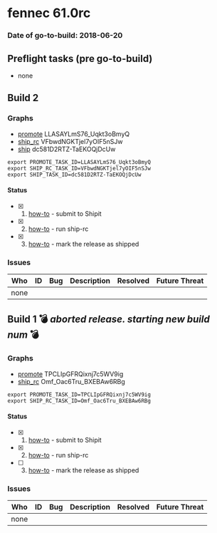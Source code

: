 # fennec 61.0rc

### Date of go-to-build: 2018-06-20

## Preflight tasks (pre go-to-build)
- none

## Build 2  

### Graphs
* [promote](https://tools.taskcluster.net/push-inspector/#/LLASAYLmS76_Uqkt3oBmyQ) LLASAYLmS76_Uqkt3oBmyQ
* [ship_rc](https://tools.taskcluster.net/push-inspector/#/VFbwdNGKTjel7yOIF5nSJw) VFbwdNGKTjel7yOIF5nSJw
* [ship](https://tools.taskcluster.net/push-inspector/#/dc581D2RTZ-TaEKOQjDcUw) dc581D2RTZ-TaEKOQjDcUw
```
export PROMOTE_TASK_ID=LLASAYLmS76_Uqkt3oBmyQ
export SHIP_RC_TASK_ID=VFbwdNGKTjel7yOIF5nSJw
export SHIP_TASK_ID=dc581D2RTZ-TaEKOQjDcUw
```


#### Status
- [x] 1.  [how-to](https://wiki.mozilla.org/Release:Release_Automation_on_Mercurial:Starting_a_Release#Submit_to_Ship_It)  - submit to Shipit
- [x] 2.  [how-to](https://github.com/mozilla-releng/releasewarrior-2.0/blob/master/docs/release-promotion/mobile/howto-rc.md#ship-rc)  - run ship-rc
- [x] 3.  [how-to](https://github.com/mozilla-releng/releasewarrior-2.0/blob/master/docs/release-promotion/mobile/howto-rc.md#ship)  - mark the release as shipped

### Issues
| Who                 | ID               | Bug                                                                 | Description                | Resolved                | Future Threat                |
| ------------------- | ---------------- | ------------------------------------------------------------------- | -------------------------- | ----------------------- | ---------------------------- |
| none | | | | | |

## Build 1  :bomb: _aborted release. starting new build num_ :bomb: 

### Graphs
* [promote](https://tools.taskcluster.net/push-inspector/#/TPCLIpGFRQixnj7c5WV9ig) TPCLIpGFRQixnj7c5WV9ig
* [ship_rc](https://tools.taskcluster.net/push-inspector/#/Omf_Oac6Tru_BXEBAw6RBg) Omf_Oac6Tru_BXEBAw6RBg
```
export PROMOTE_TASK_ID=TPCLIpGFRQixnj7c5WV9ig
export SHIP_RC_TASK_ID=Omf_Oac6Tru_BXEBAw6RBg
```


#### Status
- [x] 1.  [how-to](https://wiki.mozilla.org/Release:Release_Automation_on_Mercurial:Starting_a_Release#Submit_to_Ship_It)  - submit to Shipit
- [x] 2.  [how-to](https://github.com/mozilla-releng/releasewarrior-2.0/blob/master/docs/release-promotion/mobile/howto-rc.md#ship-rc)  - run ship-rc
- [ ] 3.  [how-to](https://github.com/mozilla-releng/releasewarrior-2.0/blob/master/docs/release-promotion/mobile/howto-rc.md#ship)  - mark the release as shipped

### Issues
| Who                 | ID               | Bug                                                                 | Description                | Resolved                | Future Threat                |
| ------------------- | ---------------- | ------------------------------------------------------------------- | -------------------------- | ----------------------- | ---------------------------- |
| none | | | | | |

